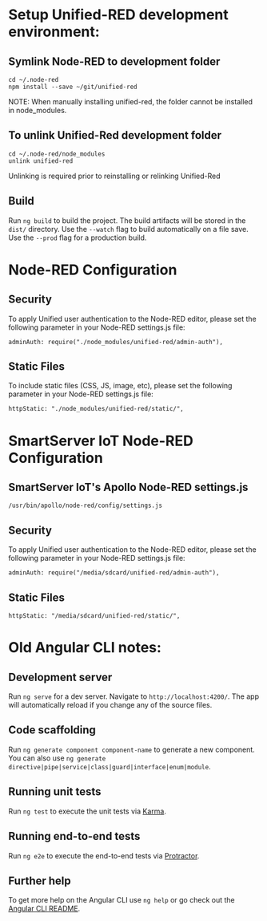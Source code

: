 # Setup Unified-RED development environment:

## Symlink Node-RED to development folder

```
cd ~/.node-red
npm install --save ~/git/unified-red
```
NOTE: When manually installing unified-red, the folder cannot be installed in node_modules.

## To unlink Unified-Red development folder

```
cd ~/.node-red/node_modules
unlink unified-red
```
Unlinking is required prior to reinstalling or relinking Unified-Red

## Build

Run `ng build` to build the project. The build artifacts will be stored in the `dist/` directory. Use the `--watch` flag to build automatically on a file save. Use the `--prod` flag for a production build.

# Node-RED Configuration

## Security

To apply Unified user authentication to the Node-RED editor, please set the following parameter in your Node-RED settings.js file:

`adminAuth: require("./node_modules/unified-red/admin-auth"),`

## Static Files

To include static files (CSS, JS, image, etc), please set the following parameter in your Node-RED settings.js file:

`httpStatic: "./node_modules/unified-red/static/",`

# SmartServer IoT Node-RED Configuration

## SmartServer IoT's Apollo Node-RED settings.js

`/usr/bin/apollo/node-red/config/settings.js`

## Security

To apply Unified user authentication to the Node-RED editor, please set the following parameter in your Node-RED settings.js file:

`adminAuth: require("/media/sdcard/unified-red/admin-auth"),`

## Static Files

`httpStatic: "/media/sdcard/unified-red/static/",`


# Old Angular CLI notes:

## Development server

Run `ng serve` for a dev server. Navigate to `http://localhost:4200/`. The app will automatically reload if you change any of the source files.

## Code scaffolding

Run `ng generate component component-name` to generate a new component. You can also use `ng generate directive|pipe|service|class|guard|interface|enum|module`.

## Running unit tests

Run `ng test` to execute the unit tests via [Karma](https://karma-runner.github.io).

## Running end-to-end tests

Run `ng e2e` to execute the end-to-end tests via [Protractor](http://www.protractortest.org/).

## Further help

To get more help on the Angular CLI use `ng help` or go check out the [Angular CLI README](https://github.com/angular/angular-cli/blob/master/README.md).
